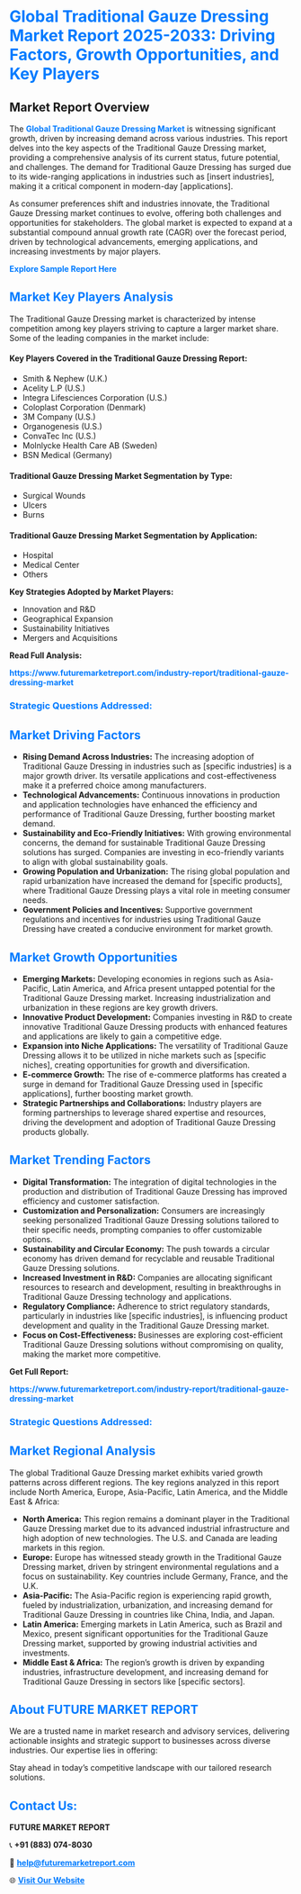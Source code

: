 <h1 style="color: #007BFF;">Global Traditional Gauze Dressing Market Report 2025-2033: Driving Factors, Growth Opportunities, and Key Players</h1>

<section id="overview">
<h2>Market Report Overview</h2>
<p>The <a href="https://www.futuremarketreport.com/industry-report/traditional-gauze-dressing-market" style="color: #007BFF; text-decoration: none;"><strong>Global Traditional Gauze Dressing Market</strong></a> is witnessing significant growth, driven by increasing demand across various industries. This report delves into the key aspects of the Traditional Gauze Dressing market, providing a comprehensive analysis of its current status, future potential, and challenges. The demand for Traditional Gauze Dressing has surged due to its wide-ranging applications in industries such as [insert industries], making it a critical component in modern-day [applications].</p>
<p>As consumer preferences shift and industries innovate, the Traditional Gauze Dressing market continues to evolve, offering both challenges and opportunities for stakeholders. The global market is expected to expand at a substantial compound annual growth rate (CAGR) over the forecast period, driven by technological advancements, emerging applications, and increasing investments by major players.</p>
</section>

<section id="overview">
<p><a href="https://www.futuremarketreport.com/request-sample/reportId=105430" style="color: #007BFF; text-decoration: none;"><strong>Explore Sample Report Here</strong></a></p>
</section>

<section id="key-players">
<h2 style="color: #007BFF;">Market Key Players Analysis</h2>
<p>The Traditional Gauze Dressing market is characterized by intense competition among key players striving to capture a larger market share. Some of the leading companies in the market include:</p>
<h4>Key Players Covered in the Traditional Gauze Dressing Report:</h4>
<ul><li>Smith &amp; Nephew (U.K.)</li><li>Acelity L.P (U.S.)</li><li>Integra Lifesciences Corporation (U.S.)</li><li>Coloplast Corporation (Denmark)</li><li>3M Company (U.S.)</li><li>Organogenesis (U.S.)</li><li>ConvaTec Inc (U.S.)</li><li>Molnlycke Health Care AB (Sweden)</li><li>BSN Medical (Germany)</li></ul>
<h4>Traditional Gauze Dressing Market Segmentation by Type:</h4>
<ul><li>Surgical Wounds</li><li>Ulcers</li><li>Burns</li></ul>

<h4>Traditional Gauze Dressing Market Segmentation by Application:</h4>
<ul><li>Hospital</li><li>Medical Center</li><li>Others</li></ul>
<p><strong>Key Strategies Adopted by Market Players:</strong></p>
<ul>
<li>Innovation and R&D</li>
<li>Geographical Expansion</li>
<li>Sustainability Initiatives</li>
<li>Mergers and Acquisitions</li>
</ul>
</section>

<section>
<p><strong>Read Full Analysis: </strong></p><a href="https://www.futuremarketreport.com/industry-report/traditional-gauze-dressing-market" style="color: #007BFF; text-decoration: none;"><strong>https://www.futuremarketreport.com/industry-report/traditional-gauze-dressing-market</strong></a>
<h3 style="color: #007BFF;">Strategic Questions Addressed:</h3>
</section>

<section id="driving-factors">
<h2 style="color: #007BFF;">Market Driving Factors</h2>
<ul>
<li><strong>Rising Demand Across Industries:</strong> The increasing adoption of Traditional Gauze Dressing in industries such as [specific industries] is a major growth driver. Its versatile applications and cost-effectiveness make it a preferred choice among manufacturers.</li>
<li><strong>Technological Advancements:</strong> Continuous innovations in production and application technologies have enhanced the efficiency and performance of Traditional Gauze Dressing, further boosting market demand.</li>
<li><strong>Sustainability and Eco-Friendly Initiatives:</strong> With growing environmental concerns, the demand for sustainable Traditional Gauze Dressing solutions has surged. Companies are investing in eco-friendly variants to align with global sustainability goals.</li>
<li><strong>Growing Population and Urbanization:</strong> The rising global population and rapid urbanization have increased the demand for [specific products], where Traditional Gauze Dressing plays a vital role in meeting consumer needs.</li>
<li><strong>Government Policies and Incentives:</strong> Supportive government regulations and incentives for industries using Traditional Gauze Dressing have created a conducive environment for market growth.</li>
</ul>
</section>

<section id="growth-opportunities">
<h2 style="color: #007BFF;">Market Growth Opportunities</h2>
<ul>
<li><strong>Emerging Markets:</strong> Developing economies in regions such as Asia-Pacific, Latin America, and Africa present untapped potential for the Traditional Gauze Dressing market. Increasing industrialization and urbanization in these regions are key growth drivers.</li>
<li><strong>Innovative Product Development:</strong> Companies investing in R&D to create innovative Traditional Gauze Dressing products with enhanced features and applications are likely to gain a competitive edge.</li>
<li><strong>Expansion into Niche Applications:</strong> The versatility of Traditional Gauze Dressing allows it to be utilized in niche markets such as [specific niches], creating opportunities for growth and diversification.</li>
<li><strong>E-commerce Growth:</strong> The rise of e-commerce platforms has created a surge in demand for Traditional Gauze Dressing used in [specific applications], further boosting market growth.</li>
<li><strong>Strategic Partnerships and Collaborations:</strong> Industry players are forming partnerships to leverage shared expertise and resources, driving the development and adoption of Traditional Gauze Dressing products globally.</li>
</ul>
</section>

<section id="trending-factors">
<h2 style="color: #007BFF;">Market Trending Factors</h2>
<ul>
<li><strong>Digital Transformation:</strong> The integration of digital technologies in the production and distribution of Traditional Gauze Dressing has improved efficiency and customer satisfaction.</li>
<li><strong>Customization and Personalization:</strong> Consumers are increasingly seeking personalized Traditional Gauze Dressing solutions tailored to their specific needs, prompting companies to offer customizable options.</li>
<li><strong>Sustainability and Circular Economy:</strong> The push towards a circular economy has driven demand for recyclable and reusable Traditional Gauze Dressing solutions.</li>
<li><strong>Increased Investment in R&D:</strong> Companies are allocating significant resources to research and development, resulting in breakthroughs in Traditional Gauze Dressing technology and applications.</li>
<li><strong>Regulatory Compliance:</strong> Adherence to strict regulatory standards, particularly in industries like [specific industries], is influencing product development and quality in the Traditional Gauze Dressing market.</li>
<li><strong>Focus on Cost-Effectiveness:</strong> Businesses are exploring cost-efficient Traditional Gauze Dressing solutions without compromising on quality, making the market more competitive.</li>
</ul>
</section>

<section>
<p><strong>Get Full Report: </strong></p><a href="https://www.futuremarketreport.com/industry-report/traditional-gauze-dressing-market" style="color: #007BFF; text-decoration: none;"><strong>https://www.futuremarketreport.com/industry-report/traditional-gauze-dressing-market</strong></a>
<h3 style="color: #007BFF;">Strategic Questions Addressed:</h3>
</section>


<section id="regional-analysis">
<h2 style="color: #007BFF;">Market Regional Analysis</h2>
<p>The global Traditional Gauze Dressing market exhibits varied growth patterns across different regions. The key regions analyzed in this report include North America, Europe, Asia-Pacific, Latin America, and the Middle East & Africa:</p>
<ul>
<li><strong>North America:</strong> This region remains a dominant player in the Traditional Gauze Dressing market due to its advanced industrial infrastructure and high adoption of new technologies. The U.S. and Canada are leading markets in this region.</li>
<li><strong>Europe:</strong> Europe has witnessed steady growth in the Traditional Gauze Dressing market, driven by stringent environmental regulations and a focus on sustainability. Key countries include Germany, France, and the U.K.</li>
<li><strong>Asia-Pacific:</strong> The Asia-Pacific region is experiencing rapid growth, fueled by industrialization, urbanization, and increasing demand for Traditional Gauze Dressing in countries like China, India, and Japan.</li>
<li><strong>Latin America:</strong> Emerging markets in Latin America, such as Brazil and Mexico, present significant opportunities for the Traditional Gauze Dressing market, supported by growing industrial activities and investments.</li>
<li><strong>Middle East & Africa:</strong> The region’s growth is driven by expanding industries, infrastructure development, and increasing demand for Traditional Gauze Dressing in sectors like [specific sectors].</li>
</ul>
</section>

<footer>
<h2 style="color: #007BFF;">About FUTURE MARKET REPORT</h2>
<p>We are a trusted name in market research and advisory services, delivering actionable insights and strategic support to businesses across diverse industries. Our expertise lies in offering:</p>

<p>Stay ahead in today’s competitive landscape with our tailored research solutions.</p>

<h2 style="color: #007BFF;">Contact Us:</h2>
<p><strong>FUTURE MARKET REPORT</strong></p>
<p>📞 <strong>+91 (883) 074-8030</strong></p>
<p>📧 <strong><a href="mailto:help@futuremarketreport.com" style="color: #007BFF;">help@futuremarketreport.com</a></strong></p>
<p>🌐 <strong><a href="https://www.futuremarketreport.com/" style="color: #007BFF;">Visit Our Website</a></strong></p>
</footer>